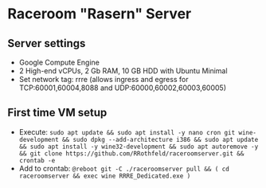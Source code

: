 # Raceroom "Rasern" Server
## Server settings
- Google Compute Engine
- 2 High-end vCPUs, 2 Gb RAM, 10 GB HDD with Ubuntu Minimal
- Set network tag: rrre (allows ingress and egress for TCP:60001,60004,8088 and UDP:60000,60002,60003,60005)

## First time VM setup

- Execute: `sudo apt update && sudo apt install -y nano cron git wine-development && sudo dpkg --add-architecture i386 && sudo apt update && sudo apt install -y wine32-development && sudo apt autoremove -y && git clone https://github.com/RRothfeld/raceroomserver.git && crontab -e`
- Add to crontab: `@reboot git -C ./raceroomserver pull && ( cd raceroomserver && exec wine RRRE_Dedicated.exe )`